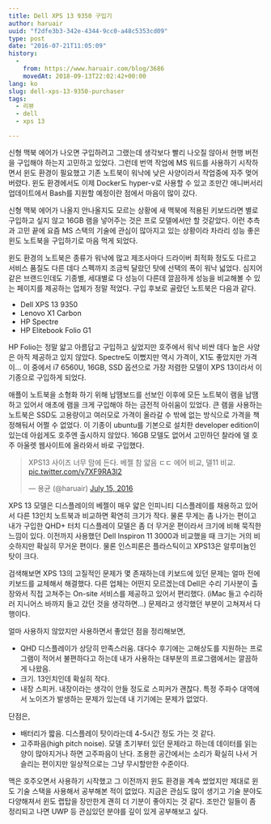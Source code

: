```yaml
---
title: Dell XPS 13 9350 구입기
author: haruair
uuid: "f2dfe3b3-342e-4344-9cc0-a48c5353cd09"
type: post
date: "2016-07-21T11:05:09"
history:
  - 
    from: https://www.haruair.com/blog/3686
    movedAt: 2018-09-13T22:02:42+00:00
lang: ko
slug: dell-xps-13-9350-purchaser
tags:
  - 리뷰
  - dell
  - xps 13

---
```

신형 맥북 에어가 나오면 구입하려고 그랬는데 생각보다 빨리 나오질 않아서 현행 버전을 구입해야 하는지 고민하고 있었다. 그런데 번역 작업에 MS 워드를 사용하기 시작하면서 윈도 환경이 필요했고 기존 노트북이 워낙에 낮은 사양이라서 작업중에 자주 멎어버렸다. 윈도 환경에서도 이제 Docker도 hyper-v로 사용할 수 있고 조만간 애니버서리 업데이트에서 Bash를 지원할 예정이란 점에서 마음이 많이 갔다.

신형 맥북 에어가 나올지 안나올지도 모르는 상황에 새 맥북에 적용된 키보드라면 별로 구입하고 싶지 않고 16GB 램을 넣어주는 것은 프로 모델에서만 할 것같았다. 이런 추측과 고민 끝에 요즘 MS 스택의 기술에 관심이 많아지고 있는 상황이라 차라리 성능 좋은 윈도 노트북을 구입하기로 마음 먹게 되었다.

윈도 환경의 노트북은 종류가 워낙에 많고 제조사마다 드라이버 최적화 정도도 다르고 서비스 품질도 다른 데다 스펙까지 조금씩 달랐던 탓에 선택의 폭이 워낙 넓었다. 심지어 같은 브랜드인데도 기종별, 세대별로 다 성능이 다른데 깔끔하게 성능을 비교해볼 수 있는 페이지를 제공하는 업체가 정말 적었다. 구입 후보로 골랐던 노트북은 다음과 같다.

  * Dell XPS 13 9350
  * Lenovo X1 Carbon
  * HP Spectre
  * HP Elitebook Folio G1

HP Folio는 정말 얇고 아름답고 구입하고 싶었지만 호주에서 워낙 비싼 데다 높은 사양은 아직 제공하고 있지 않았다. Spectre도 이뻤지만 역시 가격이, X1도 좋았지만 가격이&#8230; 이 중에서 i7 6560U, 16GB, SSD 옵션으로 가장 저렴한 모델이 XPS 13이라서 이 기종으로 구입하게 되었다.

애플이 노트북을 소형화 하기 위해 납땜보드를 선보인 이후에 모든 노트북이 램을 납땜하고 있어서 애초에 램을 크게 구입해야 하는 금전적 아쉬움이 있었다. 큰 램을 사용하는 노트북은 SSD도 고용량이고 여러모로 가격이 올라갈 수 밖에 없는 방식으로 가격을 책정해둬서 어쩔 수 없었다. 이 기종이 ubuntu를 기본으로 설치한 developer edition이 있는데 아쉽게도 호주엔 출시하지 않았다. 16GB 모델도 없어서 고민하던 찰라에 델 호주 아울렛 웹사이트에 올라와서 바로 구입했다.

<blockquote class="twitter-tweet" data-lang="en">
  <p lang="ko" dir="ltr">
    XPS13 사이즈 너무 맘에 든다. 베젤 참 얇음 ㄷㄷ 에어 비교, 델11 비교. <a href="https://t.co/y7XF9RA3l2">pic.twitter.com/y7XF9RA3l2</a>
  </p>
  
  <p>
    &mdash; 용균 (@haruair) <a href="https://twitter.com/haruair/status/753771035267178496">July 15, 2016</a>
  </p>
</blockquote>



XPS 13 모델은 디스플레이의 베젤이 매우 얇은 인피니티 디스플레이를 채용하고 있어서 다른 13인치 노트북과 비교하면 확연히 크기가 작다. 물론 무게는 좀 나가는 편이고 내가 구입한 QHD+ 터치 디스플레이 모델은 좀 더 무거운 편이라서 크기에 비해 묵직한 느낌이 있다. 이전까지 사용했던 Dell Inspiron 11 3000과 비교했을 때 크기는 거의 비슷하지만 확실히 무거운 편이다. 물론 인스피론은 플라스틱이고 XPS13은 알루미늄인 탓이 크다.

검색해보면 XPS 13의 고질적인 문제가 몇 존재하는데 키보드에 있던 문제는 얼마 전에 키보드를 교체해서 해결했다. 다른 업체는 어떤지 모르겠는데 Dell은 수리 기사분이 출장와서 직접 고쳐주는 On-site 서비스를 제공하고 있어서 편리했다. (iMac 들고 수리하러 지니어스 바까지 들고 갔던 것을 생각하면&#8230;) 문제라고 생각했던 부분이 고쳐져서 다행이다.

얼마 사용하지 않았지만 사용하면서 좋았던 점을 정리해보면,

  * QHD 디스플레이가 상당히 만족스러움. 대다수 후기에는 고해상도를 지원하는 프로그램이 적어서 불편하다고 하는데 내가 사용하는 대부분의 프로그램에서는 깔끔하게 나왔음.
  * 크기. 13인치인데 확실히 작다.
  * 내장 스피커. 내장이라는 생각이 안들 정도로 스피커가 괜찮다. 특정 주파수 대역에서 노이즈가 발생하는 문제가 있는데 내 기기에는 문제가 없었다.

단점은,

  * 배터리가 짧음. 디스플레이 탓이라는데 4-5시간 정도 가는 것 같다.
  * 고주파음(high pitch noise). 모델 초기부터 있던 문제라고 하는데 데이터를 읽는 양이 많아지거나 하면 고주파음이 난다. 조용한 공간에서는 소리가 확실히 나서 거슬리는 편이지만 일상적으로는 그냥 무시할만한 수준이다.

맥은 호주오면서 사용하기 시작했고 그 이전까지 윈도 환경을 계속 썼었지만 제대로 윈도 기술 스택을 사용해서 공부해본 적이 없었다. 지금은 관심도 많이 생기고 기술 분야도 다양해져서 윈도 랩탑을 장만한게 괜히 더 기분이 좋아지는 것 같다. 조만간 일들이 좀 정리되고 나면 UWP 등 관심있던 분야를 깊이 있게 공부해보고 싶다.